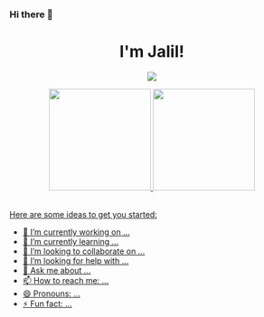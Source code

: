 ### Hi there 👋
<h1 align="center">I'm Jalil!</h1>
<div align="center">
  <p align="center">
  <a href="https://github.com/JalilJuicha/readme-typing-svg"><img src="https://readme-typing-svg.herokuapp.com?lines=Computer+Science+Student;Competitive+Programmer;Always%20learning%20new%20things&center=true&width=500&height=50"></a>
</p>
  <a href="https://github.com/JalilJuicha">
  <img height="180em" src="https://github-readme-stats.vercel.app/api?username=JalilJuicha&show_icons=true&theme=dark&include_all_commits=true&count_private=true"/>
  <img height="180em" src="https://github-readme-stats.vercel.app/api/top-langs/?username=JalilJuicha&layout=compact&langs_count=7&theme=dark"/>
</div>
<br>



Here are some ideas to get you started:

- 🔭 I’m currently working on ...
- 🌱 I’m currently learning ...
- 👯 I’m looking to collaborate on ...
- 🤔 I’m looking for help with ...
- 💬 Ask me about ...
- 📫 How to reach me: ...
- 😄 Pronouns: ...
- ⚡ Fun fact: ...
